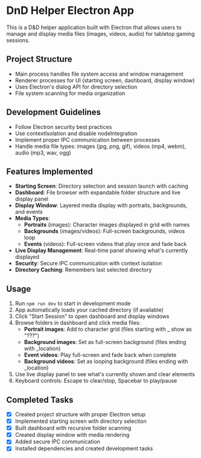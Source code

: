 <!-- Use this file to provide workspace-specific custom instructions to Copilot. For more details, visit https://code.visualstudio.com/docs/copilot/copilot-customization#_use-a-githubcopilotinstructionsmd-file -->

# DnD Helper Electron App

This is a D&D helper application built with Electron that allows users to manage and display media files (images, videos, audio) for tabletop gaming sessions.

## Project Structure

- Main process handles file system access and window management
- Renderer processes for UI (starting screen, dashboard, display window)
- Uses Electron's dialog API for directory selection
- File system scanning for media organization

## Development Guidelines

- Follow Electron security best practices
- Use contextIsolation and disable nodeIntegration
- Implement proper IPC communication between processes
- Handle media file types: images (jpg, png, gif), videos (mp4, webm), audio (mp3, wav, ogg)

## Features Implemented

- **Starting Screen**: Directory selection and session launch with caching
- **Dashboard**: File browser with expandable folder structure and live display panel
- **Display Window**: Layered media display with portraits, backgrounds, and events
- **Media Types**:
  - **Portraits** (images): Character images displayed in grid with names
  - **Backgrounds** (images/videos): Full-screen backgrounds, videos loop
  - **Events** (videos): Full-screen videos that play once and fade back
- **Live Display Management**: Real-time panel showing what's currently displayed
- **Security**: Secure IPC communication with context isolation
- **Directory Caching**: Remembers last selected directory

## Usage

1. Run `npm run dev` to start in development mode
2. App automatically loads your cached directory (if available)
3. Click "Start Session" to open dashboard and display windows
4. Browse folders in dashboard and click media files:
   - **Portrait images**: Add to character grid (files starting with \_ show as "???")
   - **Background images**: Set as full-screen background (files ending with \_location)
   - **Event videos**: Play full-screen and fade back when complete
   - **Background videos**: Set as looping background (files ending with \_location)
5. Use live display panel to see what's currently shown and clear elements
6. Keyboard controls: Escape to clear/stop, Spacebar to play/pause

## Completed Tasks

- [x] Created project structure with proper Electron setup
- [x] Implemented starting screen with directory selection
- [x] Built dashboard with recursive folder scanning
- [x] Created display window with media rendering
- [x] Added secure IPC communication
- [x] Installed dependencies and created development tasks
